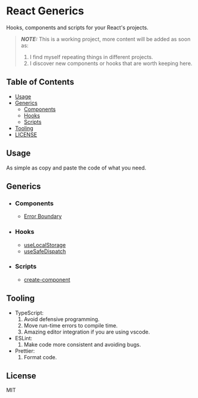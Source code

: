 # React Generics

Hooks, components and scripts for your React's projects.

> **_NOTE:_** This is a working project, more content will be added as soon as:
>
> 1.  I find myself repeating things in different projects.
> 2.  I discover new components or hooks that are worth keeping here.

## Table of Contents

- [Usage](#usage)
- [Generics](#generics)
  - [Components](#components)
  - [Hooks](#hooks)
  - [Scripts](#scripts)
- [Tooling](#tooling)
- [LICENSE](#license)

## Usage

As simple as copy and paste the code of what you need.

## Generics

- ### Components
  - [Error Boundary](https://github.com/andreslemusm/react-generics/blob/main/src/components/ErrorBoundary.tsx)
- ### Hooks
  - [useLocalStorage](https://github.com/andreslemusm/react-generics/blob/main/src/hooks/useLocalStorage.ts)
  - [useSafeDispatch](https://github.com/andreslemusm/react-generics/blob/main/src/hooks/useSafeDispatch.ts)
- ### Scripts
  - [create-component](https://github.com/andreslemusm/react-generics/blob/main/src/scripts/create-component.sh)

## Tooling

- TypeScript:
  1. Avoid defensive programming.
  2. Move run-time errors to compile time.
  3. Amazing editor integration if you are using vscode.
- ESLint:
  1. Make code more consistent and avoiding bugs.
- Prettier:
  1. Format code.

## License

MIT
